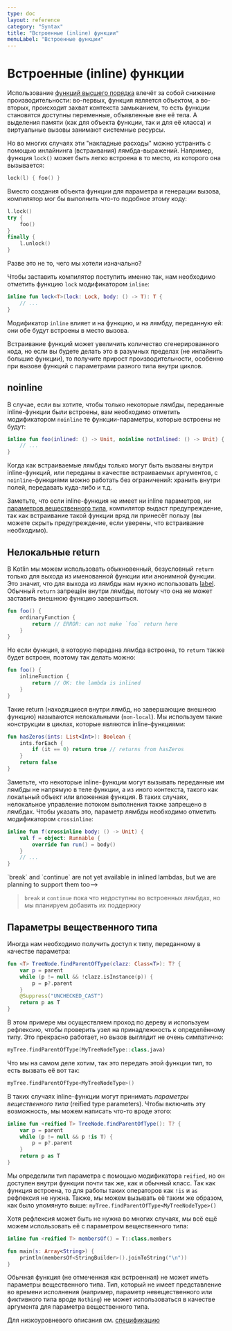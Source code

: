 ```yaml
---
type: doc
layout: reference
category: "Syntax"
title: "Встроенные (inline) функции"
menuLabel: "Встроенные функции"
---
```


<!--# Inline Functions-->
# Встроенные (inline) функции

<!--Using [higher-order functions](lambdas.html) imposes certain runtime penalties: each function is an object, and it captures a closure,
i.e. those variables that are accessed in the body of the function.
Memory allocations (both for function objects and classes) and virtual calls introduce runtime overhead.-->
Использование [функций высшего порядка](lambdas.html) влечёт за собой снижение производительности: во-первых, функция является объектом,
а во-вторых, происходит захват контекста замыканием, то есть функции становятся доступны переменные, объявленные вне её тела. 
А выделения памяти (как для объекта функции, так и для её класса) и виртуальные вызовы занимают системные ресурсы.

<!--But it appears that in many cases this kind of overhead can be eliminated by inlining the lambda expressions.
The functions shown below are good examples of this situation. I.e., the `lock()` function could be easily inlined at call-sites.
Consider the following case:-->
Но во многих случаях эти "накладные расходы" можно устранить с помощью инлайнинга (встраивания) лямбда-выражений.
Например, функция `lock()` может быть легко встроена в то место, из которого она вызывается: 

``` kotlin
lock(l) { foo() }
```

<!--Instead of creating a function object for the parameter and generating a call, the compiler could emit the following code-->
Вместо создания объекта функции для параметра и генерации вызова, компилятор мог бы выполнить что-то подобное этому коду:

``` kotlin
l.lock()
try {
    foo()
}
finally {
    l.unlock()
}
```

<!--Isn't it what we wanted from the very beginning?-->
Разве это не то, чего мы хотели изначально?

<!--To make the compiler do this, we need to mark the `lock()` function with the `inline` modifier:-->
Чтобы заставить компилятор поступить именно так, нам необходимо отметить функцию `lock` модификатором `inline`:

``` kotlin
inline fun lock<T>(lock: Lock, body: () -> T): T {
    // ...
}
```

<!--The `inline` modifier affects both the function itself and the lambdas passed to it: all of those will be inlined
into the call site.-->
Модификатор `inline` влияет и на функцию, и на лямбду, переданную ей: они обе будут встроены в место вызова.

<!--Inlining may cause the generated code to grow, but if we do it in a reasonable way (do not inline big functions)
it will pay off in performance, especially at "megamorphic" call-sites inside loops.-->
Встраивание функций может увеличить количество сгенерированного кода, 
но если вы будете делать это в разумных пределах (не инлайнить большие функции), то получите прирост производительности, 
особенно при вызове функций с параметрами разного типа внутри циклов.

## noinline

<!--In case you want only some of the lambdas passed to an inline function to be inlined, you can mark some of your function
parameters with the `noinline` modifier:-->
В случае, если вы хотите, чтобы только некоторые лямбды, переданные inline-функции были встроены, 
вам необходимо отметить модификатором `noinline` те функции-параметры, которые встроены не будут:

``` kotlin
inline fun foo(inlined: () -> Unit, noinline notInlined: () -> Unit) {
    // ...
}
```

<!--Inlinable lambdas can only be called inside the inline functions or passed as inlinable arguments,
but `noinline` ones can be manipulated in any way we like: stored in fields, passed around etc.-->
Когда как встраиваемые лямбды только могут быть вызваны внутри inline-функций, или переданы в качестве встраиваемых аргументов, с `noinline`-функциями можно работать без ограничений: хранить внутри полей, передавать куда-либо и т.д.

<!--Note that if an inline function has no inlinable function parameters and no
[reified type parameters](#reified-type-parameters), the compiler will issue a warning, since inlining such functions is
 very unlikely to be beneficial (you can suppress the warning if you are sure the inlining is needed).-->
Заметьте, что если inline-функция не имеет ни inline параметров, ни [параметров вещественного типа](#параметры-вещественного-типа), компилятор выдаст предупреждение, так как встраивание такой функции вряд ли принесёт пользу (вы можете скрыть предупреждение, если уверены, что встраивание необходимо).

<!--## Non-local returns-->
## Нелокальные return

<!--In Kotlin, we can only use a normal, unqualified `return` to exit a named function or an anonymous function.
This means that to exit a lambda, we have to use a [label](returns.html#return-at-labels), and a bare `return` is forbidden
inside a lambda, because a lambda can not make the enclosing function return:-->
В Kotlin мы можем использовать обыкновенный, безусловный `return` только для выхода из именованной функции или анонимной функции. Это значит, что для выхода из лямбды нам нужно использовать [label](returns.html#return-at-labels). Обычный `return` запрещён внутри лямбды, потому что она не может заставить внешнюю функцию завершиться.

``` kotlin
fun foo() {
    ordinaryFunction {
        return // ERROR: can not make `foo` return here
    }
}
```

<!--But if the function the lambda is passed to is inlined, the return can be inlined as well, so it is allowed:-->
Но если функция, в которую передана лямбда встроена, то `return` также будет встроен, поэтому так делать можно:

``` kotlin
fun foo() {
    inlineFunction {
        return // OK: the lambda is inlined
    }
}
```

<!--Such returns (located in a lambda, but exiting the enclosing function) are called *non-local* returns. We are used to
this sort of constructs in loops, which inline functions often enclose:-->
Такие return (находящиеся внутри лямбд, но завершающие внешнюю функцию) называются нелокальными (`non-local`). Мы используем такие конструкции в циклах, которые являются inline-функциями:

``` kotlin
fun hasZeros(ints: List<Int>): Boolean {
    ints.forEach {
        if (it == 0) return true // returns from hasZeros
    }
    return false
}
```

<!--Note that some inline functions may call the lambdas passed to them as parameters not directly from the function body,
but from another execution context, such as a local object or a nested function. In such cases, non-local control flow
is also not allowed in the lambdas. To indicate that, the lambda parameter needs to be marked with
the `crossinline` modifier: -->
Заметьте, что некоторые inline-функции могут вызывать переданные им лямбды не напрямую в теле функции, а из иного контекста, такого как локальный объект или вложенная функция. В таких случаях, нелокальное управление потоком выполнения также запрещено в лямбдах. Чтобы указать это, параметр лямбды необходимо отметить модификатором `crossinline`:

``` kotlin
inline fun f(crossinline body: () -> Unit) {
    val f = object: Runnable {
        override fun run() = body()
    }
    // ...
}
```


<!--> `break` and `continue` are not yet available in inlined lambdas, but we are planning to support them too-->
> `break` и `continue` пока что недоступны во встроенных лямбдах, но мы планируем добавить их поддержку

<!--## Reified type parameters-->
## Параметры вещественного типа

<!--Sometimes we need to access a type passed to us as a parameter:-->
Иногда нам необходимо получить доступ к типу, переданному в качестве параметра:

``` kotlin
fun <T> TreeNode.findParentOfType(clazz: Class<T>): T? {
    var p = parent
    while (p != null && !clazz.isInstance(p)) {
        p = p?.parent
    }
    @Suppress("UNCHECKED_CAST")
    return p as T
}
```

<!--Here, we walk up a tree and use reflection to check if a node has a certain type.
It’s all fine, but the call site is not very pretty:-->
В этом примере мы осуществляем проход по дереву и используем рефлексию, чтобы проверить узел на принадлежность к определённому типу. Это прекрасно работает, но вызов выглядит не очень симпатично:

``` kotlin
myTree.findParentOfType(MyTreeNodeType::class.java)
```

<!--What we actually want is simply pass a type to this function, i.e. call it like this:-->
Что мы на самом деле хотим, так это передать этой функции тип, то есть вызвать её вот так:

``` kotlin
myTree.findParentOfType<MyTreeNodeType>()
```

<!--To enable this, inline functions support *reified type parameters*, so we can write something like this:-->
В таких случаях inline-функции могут принимать *параметры вещественного типа* (reified type parameters). Чтобы включить эту возможность, мы можем написать что-то вроде этого:

``` kotlin
inline fun <reified T> TreeNode.findParentOfType(): T? {
    var p = parent
    while (p != null && p !is T) {
        p = p?.parent
    }
    return p as T
}
```

<!--We qualified the type parameter with the `reified` modifier, now it’s accessible inside the function,
almost as if it were a normal class. Since the function is inlined, no reflection is needed, normal operators like `!is`
and `as` are working now. Also, we can call it as mentioned above: `myTree.findParentOfType<MyTreeNodeType>()`.-->
Мы определили тип параметра с помощью модификатора `reified`, но он доступен внутри функции почти так же, как и обычный класс. Так как функция встроена, то для работы таких операторов как `!is` и `as` рефлексия не нужна. Также, мы можем вызывать её таким же образом, как было упомянуто выше: `myTree.findParentOfType<MyTreeNodeType>()`

<!--Though reflection may not be needed in many cases, we can still use it with a reified type parameter:-->
Хотя рефлексия может быть не нужна во многих случаях, мы всё ещё можем использовать её с параметром вещественного типа:

``` kotlin
inline fun <reified T> membersOf() = T::class.members

fun main(s: Array<String>) {
    println(membersOf<StringBuilder>().joinToString("\n"))
}
```

<!--Normal functions (not marked as inline) can not have reified parameters.
A type that does not have a run-time representation (e.g. a non-reified type parameter or a fictitious type like `Nothing`)
can not be used as an argument for a reified type parameter.

For a low-level description, see the [spec document](https://github.com/JetBrains/kotlin/blob/master/spec-docs/reified-type-parameters.md.-->

Обычная функция (не отмеченная как встроенная) не может иметь параметры вещественного типа.
Тип, который не имеет представление во времени исполнения (например, параметр невещественного или фиктивного типа вроде `Nothing`) не может использоваться в качестве аргумента для параметра вещественного типа.

Для низкоуровневого описания см. [спецификацию](https://github.com/JetBrains/kotlin/blob/master/spec-docs/reified-type-parameters.md)
